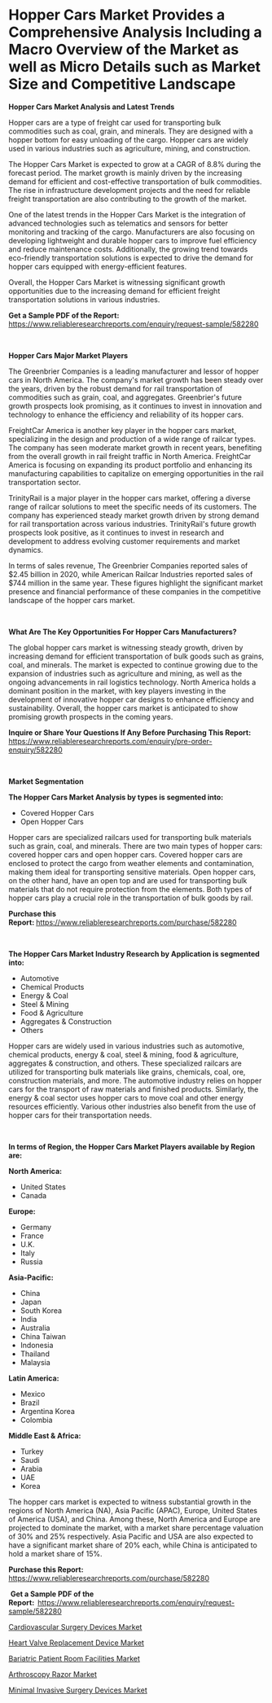 <p><h1>Hopper Cars Market Provides a Comprehensive Analysis Including a Macro Overview of the Market as well as Micro Details such as Market Size and Competitive Landscape</h1></p><p><strong>Hopper Cars Market Analysis and Latest Trends</strong></p>
<p><p>Hopper cars are a type of freight car used for transporting bulk commodities such as coal, grain, and minerals. They are designed with a hopper bottom for easy unloading of the cargo. Hopper cars are widely used in various industries such as agriculture, mining, and construction.</p><p>The Hopper Cars Market is expected to grow at a CAGR of 8.8% during the forecast period. The market growth is mainly driven by the increasing demand for efficient and cost-effective transportation of bulk commodities. The rise in infrastructure development projects and the need for reliable freight transportation are also contributing to the growth of the market.</p><p>One of the latest trends in the Hopper Cars Market is the integration of advanced technologies such as telematics and sensors for better monitoring and tracking of the cargo. Manufacturers are also focusing on developing lightweight and durable hopper cars to improve fuel efficiency and reduce maintenance costs. Additionally, the growing trend towards eco-friendly transportation solutions is expected to drive the demand for hopper cars equipped with energy-efficient features.</p><p>Overall, the Hopper Cars Market is witnessing significant growth opportunities due to the increasing demand for efficient freight transportation solutions in various industries.</p></p>
<p><strong>Get a Sample PDF of the Report:&nbsp;</strong> <a href="https://www.reliableresearchreports.com/enquiry/request-sample/582280">https://www.reliableresearchreports.com/enquiry/request-sample/582280</a></p>
<p>&nbsp;</p>
<p><strong>Hopper Cars Major Market Players</strong></p>
<p><p>The Greenbrier Companies is a leading manufacturer and lessor of hopper cars in North America. The company's market growth has been steady over the years, driven by the robust demand for rail transportation of commodities such as grain, coal, and aggregates. Greenbrier's future growth prospects look promising, as it continues to invest in innovation and technology to enhance the efficiency and reliability of its hopper cars.</p><p>FreightCar America is another key player in the hopper cars market, specializing in the design and production of a wide range of railcar types. The company has seen moderate market growth in recent years, benefiting from the overall growth in rail freight traffic in North America. FreightCar America is focusing on expanding its product portfolio and enhancing its manufacturing capabilities to capitalize on emerging opportunities in the rail transportation sector.</p><p>TrinityRail is a major player in the hopper cars market, offering a diverse range of railcar solutions to meet the specific needs of its customers. The company has experienced steady market growth driven by strong demand for rail transportation across various industries. TrinityRail's future growth prospects look positive, as it continues to invest in research and development to address evolving customer requirements and market dynamics.</p><p>In terms of sales revenue, The Greenbrier Companies reported sales of $2.45 billion in 2020, while American Railcar Industries reported sales of $744 million in the same year. These figures highlight the significant market presence and financial performance of these companies in the competitive landscape of the hopper cars market.</p></p>
<p>&nbsp;</p>
<p><strong>What Are The Key Opportunities For Hopper Cars Manufacturers?</strong></p>
<p><p>The global hopper cars market is witnessing steady growth, driven by increasing demand for efficient transportation of bulk goods such as grains, coal, and minerals. The market is expected to continue growing due to the expansion of industries such as agriculture and mining, as well as the ongoing advancements in rail logistics technology. North America holds a dominant position in the market, with key players investing in the development of innovative hopper car designs to enhance efficiency and sustainability. Overall, the hopper cars market is anticipated to show promising growth prospects in the coming years.</p></p>
<p><strong>Inquire or Share Your Questions If Any Before Purchasing This Report:</strong> <a href="https://www.reliableresearchreports.com/enquiry/pre-order-enquiry/582280">https://www.reliableresearchreports.com/enquiry/pre-order-enquiry/582280</a></p>
<p>&nbsp;</p>
<p><strong>Market Segmentation</strong></p>
<p><strong>The Hopper Cars Market Analysis by types is segmented into:</strong></p>
<p><ul><li>Covered Hopper Cars</li><li>Open Hopper Cars</li></ul></p>
<p><p>Hopper cars are specialized railcars used for transporting bulk materials such as grain, coal, and minerals. There are two main types of hopper cars: covered hopper cars and open hopper cars. Covered hopper cars are enclosed to protect the cargo from weather elements and contamination, making them ideal for transporting sensitive materials. Open hopper cars, on the other hand, have an open top and are used for transporting bulk materials that do not require protection from the elements. Both types of hopper cars play a crucial role in the transportation of bulk goods by rail.</p></p>
<p><strong>Purchase this Report:&nbsp;</strong><a href="https://www.reliableresearchreports.com/purchase/582280">https://www.reliableresearchreports.com/purchase/582280</a></p>
<p>&nbsp;</p>
<p><strong>The Hopper Cars Market Industry Research by Application is segmented into:</strong></p>
<p><ul><li>Automotive</li><li>Chemical Products</li><li>Energy & Coal</li><li>Steel & Mining</li><li>Food & Agriculture</li><li>Aggregates & Construction</li><li>Others</li></ul></p>
<p><p>Hopper cars are widely used in various industries such as automotive, chemical products, energy & coal, steel & mining, food & agriculture, aggregates & construction, and others. These specialized railcars are utilized for transporting bulk materials like grains, chemicals, coal, ore, construction materials, and more. The automotive industry relies on hopper cars for the transport of raw materials and finished products. Similarly, the energy & coal sector uses hopper cars to move coal and other energy resources efficiently. Various other industries also benefit from the use of hopper cars for their transportation needs.</p></p>
<p>&nbsp;</p>
<p><strong>In terms of Region, the Hopper Cars Market Players available by Region are:</strong></p>
<p>
    <p> <strong> North America: </strong>
        <ul>
            <li>United States</li>
            <li>Canada</li>
        </ul>
        </p> 
    <p> <strong> Europe: </strong>
        <ul>
            <li>Germany</li>
            <li>France</li>
            <li>U.K.</li>
            <li>Italy</li>
            <li>Russia</li>
        </ul>
        </p> 
    <p> <strong> Asia-Pacific: </strong>
        <ul>
            <li>China</li>
            <li>Japan</li>
            <li>South Korea</li>
            <li>India</li>
            <li>Australia</li>
            <li>China Taiwan</li>
            <li>Indonesia</li>
            <li>Thailand</li>
            <li>Malaysia</li>
        </ul>
        </p> 
    <p> <strong> Latin America: </strong>
        <ul>
            <li>Mexico</li>
            <li>Brazil</li>
            <li>Argentina Korea</li>
            <li>Colombia</li>
        </ul>
        </p> 
    <p> <strong> Middle East & Africa: </strong>
        <ul>
            <li>Turkey</li>
            <li>Saudi</li>
            <li>Arabia</li>
            <li>UAE</li>
            <li>Korea</li>
        </ul>
    </p>
    </p>
<p><p>The hopper cars market is expected to witness substantial growth in the regions of North America (NA), Asia Pacific (APAC), Europe, United States of America (USA), and China. Among these, North America and Europe are projected to dominate the market, with a market share percentage valuation of 30% and 25% respectively. Asia Pacific and USA are also expected to have a significant market share of 20% each, while China is anticipated to hold a market share of 15%.</p></p>
<p><strong>Purchase this Report: </strong><a href="https://www.reliableresearchreports.com/purchase/582280">https://www.reliableresearchreports.com/purchase/582280</a></p>
<p>&nbsp;<strong>Get a Sample PDF of the Report:&nbsp;&nbsp;</strong><a href="https://www.reliableresearchreports.com/enquiry/request-sample/582280">https://www.reliableresearchreports.com/enquiry/request-sample/582280</a></p>
<p><strong></strong></p>
<p><p><a href="https://medium.com/@oralhayes/cardiovascular-surgery-devices-market-outlook-industry-overview-and-forecast-2024-to-2031-beb5d4b7633f">Cardiovascular Surgery Devices Market</a></p><p><a href="https://medium.com/@oralhayes/heart-valve-replacement-device-market-furnishes-information-on-market-share-market-trends-and-77c17bc7b9a1">Heart Valve Replacement Device Market</a></p><p><a href="https://medium.com/@oralhayes/bariatric-patient-room-facilities-market-research-report-its-history-and-forecast-2024-to-2031-46abfd96cdc2">Bariatric Patient Room Facilities Market</a></p><p><a href="https://medium.com/@oralhayes/arthroscopy-razor-market-comprehensive-assessment-by-type-application-and-geography-33d81a0c9771">Arthroscopy Razor Market</a></p><p><a href="https://medium.com/@oralhayes/analyzing-minimal-invasive-surgery-devices-market-global-industry-perspective-and-forecast-2024-79ef48019e65">Minimal Invasive Surgery Devices Market</a></p></p>